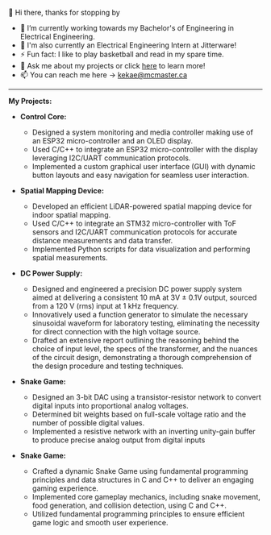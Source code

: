 👋 Hi there, thanks for stopping by

- 🔭 I’m currently working towards my Bachelor's of Engineering in Electrical Engineering.
- 🚀 I'm also currently an Electrical Engineering Intern at Jitterware!
- ⚡ Fun fact: I like to play basketball and read in my spare time.
- 💬 Ask me about my projects or click [here](https://erionkeka.com) to learn more!
- 📫 You can reach me here -> kekae@mcmaster.ca

--------------------------------------------------------------------------------------------------------------------------------------------------------------------------------------------------------
**My Projects:** 
- **Control Core:**
  -  Designed a system monitoring and media controller making use of an ESP32 micro-controller and an OLED display.
  -  Used C/C++ to integrate an ESP32 micro-controller with the display leveraging I2C/UART communication protocols.
  -  Implemented a custom graphical user interface (GUI) with dynamic button layouts and easy navigation for seamless user interaction.
    
- **Spatial Mapping Device:**
  - Developed an efficient LiDAR-powered spatial mapping device for indoor spatial mapping.
  - Used C/C++ to integrate an STM32 micro-controller with ToF sensors and I2C/UART communication protocols for accurate distance measurements and data transfer.
  - Implemented Python scripts for data visualization and performing spatial measurements.
    
- **DC Power Supply:**
  -  Designed and engineered a precision DC power supply system aimed at delivering a consistent 10 mA at 3V ± 0.1V output, sourced from a 120 V (rms) input at 1 kHz frequency.
  -  Innovatively used a function generator to simulate the necessary sinusoidal waveform for laboratory testing, eliminating the necessity for direct connection with the high voltage source.
  -  Drafted an extensive report outlining the reasoning behind the choice of input level, the specs of the transformer, and the nuances of the circuit design, demonstrating a thorough comprehension of the design procedure and testing techniques.

- **Snake Game:**
  - Designed an 3-bit DAC using a transistor-resistor network to convert digital inputs into proportional analog voltages.
  - Determined bit weights based on full-scale voltage ratio and the number of possible digital values.
  - Implemented a resistive network with an inverting unity-gain buffer to produce precise analog output from digital inputs
  
- **Snake Game:**
  - Crafted a dynamic Snake Game using fundamental programming principles and data structures in C and C++ to deliver an engaging gaming experience.
  - Implemented core gameplay mechanics, including snake movement, food generation, and collision detection, using C and C++.
  - Utilized fundamental programming principles to ensure efficient game logic and smooth user experience.
 

